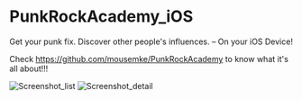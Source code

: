 # PunkRockAcademy_iOS
Get your punk fix. Discover other people's influences. – On your iOS Device!

Check https://github.com/mousemke/PunkRockAcademy to know what it's all about!!!


![Screenshot_list](https://raw.github.com/nicolasbrugneaux/PunkRockAcademy_iOS/master/Screenshot_list.png)
![Screenshot_detail](https://raw.github.com/nicolasbrugneaux/PunkRockAcademy_iOS/master/Screenshot_detail.png)
